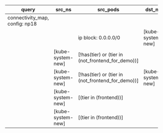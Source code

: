 |query|src_ns|src_pods|dst_ns|dst_pods|connection|
|---|---|---|---|---|---|
|connectivity_map, config: np18||||||
|||ip block: 0.0.0.0/0|[kube-system-new]|[*]|All connections|
||[kube-system-new]|[!has(tier) or (tier in (not_frontend_for_demo))]||ip block: 0.0.0.0/0|All connections|
||[kube-system-new]|[!has(tier) or (tier in (not_frontend_for_demo))]|[kube-system-new]|[*]|All connections|
||[kube-system-new]|[(tier in (frontend))]||ip block: 49.50.0.0/32|All connections|
||[kube-system-new]|[(tier in (frontend))]||ip block: 49.50.0.2/32|All connections|


